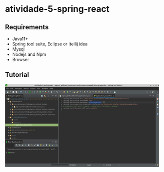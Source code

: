 # atividade-5-spring-react
## Requirements
- Java11+
- Spring tool suite, Eclipse or Itellij idea
- Mysql
- Nodejs and Npm
- Browser

## Tutorial

<img src="pictures/properties.png">
